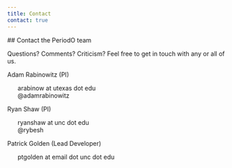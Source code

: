 ```yaml
---
title: Contact
contact: true
---
```


<style>
section ul {
    list-style-type: none;
}
section ul a {
    text-decoration: none;
}
</style>


<!-- note: MUST leave blank lines before </section> end tags -->

<section>
## Contact the PeriodO team

Questions? Comments? Criticism? Feel free to get in touch with any or all of us.

Adam Rabinowitz (PI) 

* [arabinow at utexas dot edu](mailto:arabinow@utexas.edu?subject=PeriodO) 
* [\@adamrabinowitz](https://twitter.com/adamrabinowitz‎)

Ryan Shaw (PI)

* [ryanshaw at unc dot edu](mailto:ryanshaw@unc.edu?subject=PeriodO) 
* [\@rybesh](https://twitter.com/rybesh‎)

Patrick Golden (Lead Developer)

* [ptgolden at email dot unc dot edu](mailto:ptgolden@email.unc.edu?subject=PeriodO)

</section>
